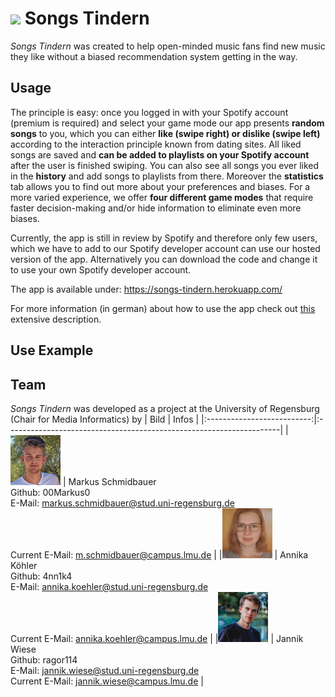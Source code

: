 # <img height="40px" src="https://user-images.githubusercontent.com/69906431/148268544-8dfaeed6-4e00-4c23-b880-bf45e027ac76.gif"> Songs Tindern 

*Songs Tindern* was created to help open-minded music fans find new music they like without a biased recommendation system getting in the way.

## Usage
The principle is easy: once you logged in with your Spotify account (premium is required) and select your game mode our app presents **random songs** to you, which you can either **like (swipe right) or dislike (swipe left)** according to the interaction principle known from dating sites. All liked songs are saved and **can be added to playlists on your Spotify account** after the user is finished swiping. You can also see all songs you ever liked in the **history** and add songs to playlists from there. Moreover the **statistics** tab allows you to find out more about your preferences and biases. For a more varied experience, we offer **four different game modes** that require faster decision-making and/or hide information to eliminate even more biases.

Currently, the app is still in review by Spotify and therefore only few users, which we have to add to our Spotify developer account can use our hosted version of the app. Alternatively you can download the code and change it to use your own Spotify developer account.

The app is available under: https://songs-tindern.herokuapp.com/

For more information (in german) about how to use the app check out [this](docs/Description.md) extensive description.

## Use Example

## Team
*Songs Tindern* was developed as a project at the University of Regensburg (Chair for Media Informatics) by
| Bild | Infos |
|:--------------------------:|:--------------------------------------------------------------------|
|<img src="docs/images/markus.jpg" width="80" height="80"> | Markus Schmidbauer <br> Github: 00Markus0 <br> E-Mail: markus.schmidbauer@stud.uni-regensburg.de <br> Current E-Mail: m.schmidbauer@campus.lmu.de |
|<img src="docs/images/annika.jpg" width="80" height="80"> | Annika Köhler <br> Github: 4nn1k4 <br> E-Mail: annika.koehler@stud.uni-regensburg.de <br> Current E-Mail: annika.koehler@campus.lmu.de |
|<img src="docs/images/jannik.jpeg" width="80" height="80"> | Jannik Wiese <br> Github: ragor114 <br> E-Mail: jannik.wiese@stud.uni-regensburg.de <br> Current E-Mail: jannik.wiese@campus.lmu.de  |
